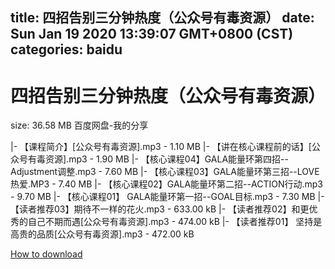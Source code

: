 
title: 四招告别三分钟热度（公众号有毒资源）
date: Sun Jan 19 2020 13:39:07 GMT+0800 (CST)    
categories: baidu
---

# 四招告别三分钟热度（公众号有毒资源）
size: 36.58 MB
 百度网盘-我的分享
 
|- 【课程简介】[公众号有毒资源].mp3 - 1.10 MB
|- 【讲在核心课程前的话】[公众号有毒资源].mp3 - 1.90 MB
|- 【核心课程04】GALA能量环第四招--Adjustment调整.mp3 - 7.60 MB
|- 【核心课程03】GALA能量环第三招--LOVE热爱.MP3 - 7.40 MB
|- 【核心课程02】GALA能量环第二招--ACTION行动.mp3 - 9.70 MB
|- 【核心课程01】 GALA能量环第一招--GOAL目标.mp3 - 7.30 MB
|- 【读者推荐03】期待不一样的花火.mp3 - 633.00 kB
|- 【读者推荐02】和更优秀的自己不期而遇[公众号有毒资源].mp3 - 474.00 kB
|- 【读者推荐01】 坚持是高贵的品质[公众号有毒资源].mp3 - 472.00 kB

[How to download](https://bpcam.bemobtrk.com/go/2ceec3aa-1ca2-46d6-b9ff-aaa5c184517c?jno=4887)
